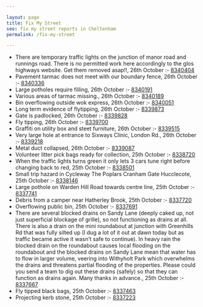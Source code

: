```yaml
---

layout: page
title: Fix My Street
seo: fix my street reports in Cheltenham
permalink: /fix-my-street

---
```


<!-- fix_marker starts -->

- There are temporary traffic lights on the junction of manor road and runnings road. There is no permitted work here accordingly to the glos highways website. Get them removed asap!!, 26th October :- [8340404](https://www.fixmystreet.com/report/8340404)
- Pavement tarmac does not meet with our boundary fence, 26th October :- [8340336](https://www.fixmystreet.com/report/8340336)
- Large potholes require filling, 26th October :- [8340191](https://www.fixmystreet.com/report/8340191)
- Various areas of tarmac missing., 26th October :- [8340189](https://www.fixmystreet.com/report/8340189)
- Bin overflowing outside wok express, 26th October :- [8340051](https://www.fixmystreet.com/report/8340051)
- Long term evidence of flytipping, 26th October :- [8339873](https://www.fixmystreet.com/report/8339873)
- Gate is padlocked, 26th October :- [8339828](https://www.fixmystreet.com/report/8339828)
- Fly tipping, 26th October :- [8339700](https://www.fixmystreet.com/report/8339700)
- Graffiti on utility box and steet furniture, 26th October :- [8339515](https://www.fixmystreet.com/report/8339515)
- Very large hole at entrance to Sixways Clinic, London Rd., 26th October :- [8339218](https://www.fixmystreet.com/report/8339218)
- Metal duct collapsed, 26th October :- [8339087](https://www.fixmystreet.com/report/8339087)
- Volunteer litter pick bags ready for collection, 25th October :- [8338720](https://www.fixmystreet.com/report/8338720)
- When the traffic lights turns green it only lets 3 cars tune right before changing back to red, 25th October :- [8338501](https://www.fixmystreet.com/report/8338501)
- Small trip hazard in Cycleway The Poplars Cranham Gate Hucclecote, 25th October :- [8338146](https://www.fixmystreet.com/report/8338146)
- Large pothole on Warden Hill Road towards centre line, 25th October :- [8337741](https://www.fixmystreet.com/report/8337741)
- Debris from a camper near Hatherley Brook, 25th October :- [8337720](https://www.fixmystreet.com/report/8337720)
- Overflowing public bin, 25th October :- [8337691](https://www.fixmystreet.com/report/8337691)
- There are several blocked drains on Sandy Lane (deeply caked up, not just superficial blockage of grille), so not functioning as drains at all. There is also a drain on the mini roundabout at junction with Greenhills Rd that was fully silted up (I dug a lot of it out at dawn today but as traffic became active it wasn’t safe to continue). In heavy rain the blocked drain on the roundabout causes local flooding on the roundabout and the blocked drains on Sandy Lane mean that water has to flow in larger volume, veering into Withyholt Park which overwhelms the drains and threatens partial flooding of the properties. Please could you send a team to dig out these drains (safely) so that they can function as drains again. Many thanks in advance., 25th October :- [8337667](https://www.fixmystreet.com/report/8337667)
- Fly tipped black bags, 25th October :- [8337463](https://www.fixmystreet.com/report/8337463)
- Projecting kerb stone, 25th October :- [8337223](https://www.fixmystreet.com/report/8337223)

<!-- fix_marker ends -->